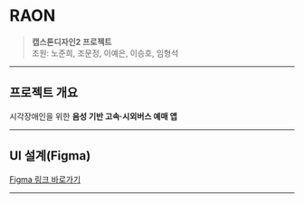 # RAON

> **캡스톤디자인2 프로젝트**  
> 조원: 노준희, 조문정, 이예은, 이승호, 임형석

---

## 프로젝트 개요

시각장애인을 위한 **음성 기반 고속·시외버스 예매 앱**  

---

## UI 설계(Figma)

[Figma 링크 바로가기](https://www.figma.com/design/4qncHMU2Q73nGuPkiSWFev/RAON?node-id=0-1&t=3nhkOHYCXpbmF6k0-1)

---
